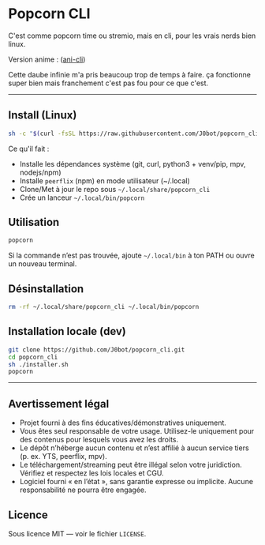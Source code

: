 # Popcorn CLI

C'est comme popcorn time ou stremio, mais en cli, pour les vrais nerds bien linux.

Version anime : ([ani-cli](https://github.com/pystardust/ani-cli))

Cette daube infinie m'a pris beaucoup trop de temps à faire.
ça fonctionne super bien mais franchement c'est pas fou pour ce que c'est.


---

## Install (Linux)


```sh
sh -c "$(curl -fsSL https://raw.githubusercontent.com/J0bot/popcorn_cli/refs/heads/master/installer.sh)"
```

Ce qu'il fait :

- Installe les dépendances système (git, curl, python3 + venv/pip, mpv, nodejs/npm)
- Installe `peerflix` (npm) en mode utilisateur (~/.local)
- Clone/Met à jour le repo sous `~/.local/share/popcorn_cli`
- Crée un lanceur `~/.local/bin/popcorn`

## Utilisation

```sh
popcorn
```

Si la commande n’est pas trouvée, ajoute `~/.local/bin` à ton PATH ou ouvre un nouveau terminal.

## Désinstallation

```sh
rm -rf ~/.local/share/popcorn_cli ~/.local/bin/popcorn
```

## Installation locale (dev)

```sh
git clone https://github.com/J0bot/popcorn_cli.git
cd popcorn_cli
sh ./installer.sh
popcorn
```

---

## Avertissement légal

- Projet fourni à des fins éducatives/démonstratives uniquement.
- Vous êtes seul responsable de votre usage. Utilisez-le uniquement pour des contenus pour lesquels vous avez les droits.
- Le dépôt n’héberge aucun contenu et n’est affilié à aucun service tiers (p. ex. YTS, peerflix, mpv).
- Le téléchargement/streaming peut être illégal selon votre juridiction. Vérifiez et respectez les lois locales et CGU.
- Logiciel fourni « en l’état », sans garantie expresse ou implicite. Aucune responsabilité ne pourra être engagée.

## Licence

Sous licence MIT — voir le fichier `LICENSE`.